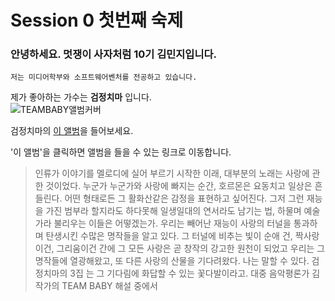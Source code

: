 Session 0 첫번째 숙제
=============
    
### 안녕하세요. 멋쟁이 사자처럼 10기 김민지입니다.
    저는 미디어학부와 소프트웨어벤처를 전공하고 있습니다. 




제가 좋아하는 가수는 **검정치마** 입니다.    
![TEAMBABY앨범커버](https://user-images.githubusercontent.com/101307543/158004869-4311df99-97e3-4154-ac16-322e7eab7bc7.jpg)

검정치마의 [이 앨범](https://youtu.be/aCj1Igctb8s)을 들어보세요. 

'이 앨범'을 클릭하면 앨범을 들을 수 있는 링크로 이동합니다. 


>인류가 이야기를 멜로디에 실어 부르기 시작한 이래, 대부분의 노래는 사랑에 관한 것이었다. 누군가 누군가와 사랑에 빠지는 순간, 호르몬은 요동치고 일상은 흔들린다. 어떤 형태로든 그 활화산같은 감정을 표현하고 싶어진다. 그저 그런 재능을 가진 범부라 할지라도 하다못해 일생일대의 연서라도 남기는 법, 하물며 예술가라 불리우는 이들은 어떻겠는가. 우리는 빼어난 재능이 사랑의 터널을 통과하며 탄생시킨 수많은 명작들을 알고 있다. 그 터널에 비추는 빛이 순애 건, 짝사랑이건, 그리움이건 간에 그 모든 사랑은 곧 창작의 강고한 원천이 되었고 우리는 그 명작들에 열광해왔고, 또 다른 사랑의 산물을 기다려왔다. 나는 말할 수 있다. 검정치마의 3집 <TEAM BABY>는 그 기다림에 화답할 수 있는 꽃다발이라고. 대중 음악평론가 김작가의 TEAM BABY 해설 중에서